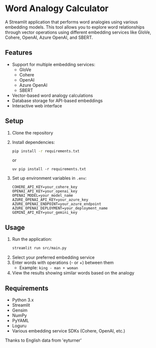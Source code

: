# Word Analogy Calculator

A Streamlit application that performs word analogies using various embedding models. This tool allows you to explore word relationships through vector operations using different embedding services like GloVe, Cohere, OpenAI, Azure OpenAI, and SBERT.

## Features

- Support for multiple embedding services:
  - GloVe
  - Cohere
  - OpenAI
  - Azure OpenAI
  - SBERT
- Vector-based word analogy calculations
- Database storage for API-based embeddings
- Interactive web interface

## Setup

1. Clone the repository
2. Install dependencies:
   ```bash
   pip install -r requirements.txt
   ```
   or
   ```
   uv pip install -r requirements.txt
   ```

3. Set up environment variables in `.env`:
   ```
   COHERE_API_KEY=your_cohere_key
   OPENAI_API_KEY=your_openai_key
   OPENAI_MODEL=your_model_name
   AZURE_OPENAI_API_KEY=your_azure_key
   AZURE_OPENAI_ENDPOINT=your_azure_endpoint
   AZURE_OPENAI_DEPLOYMENT=your_deployment_name
   GEMINI_API_KEY=your_gemini_key
   ```

## Usage

1. Run the application:
   ```bash
   streamlit run src/main.py
   ```
2. Select your preferred embedding service
3. Enter words with operations (- or +) between them
   - Example: `king - man + woman`
4. View the results showing similar words based on the analogy

## Requirements

- Python 3.x
- Streamlit
- Gensim
- NumPy
- PyYAML
- Loguru
- Various embedding service SDKs (Cohere, OpenAI, etc.)


Thanks to English data from 'eyturner'
